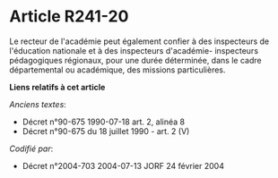 # Article R241-20

Le recteur de l'académie peut également confier à des inspecteurs de l'éducation nationale et à des inspecteurs d'académie-
inspecteurs pédagogiques régionaux, pour une durée déterminée, dans le cadre départemental ou académique, des missions
particulières.

**Liens relatifs à cet article**

_Anciens textes_:

  - Décret n°90-675 1990-07-18 art. 2, alinéa 8
  - Décret n°90-675 du 18 juillet 1990 - art. 2 (V)

_Codifié par_:

  - Décret n°2004-703 2004-07-13 JORF 24 février 2004
